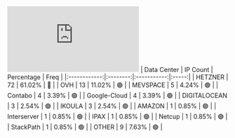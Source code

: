![Diagramm](https://github.com/obajay/StateSync-snapshots/blob/main/Projects/Gitopia/1/README.md)
| Data Center | IP Count | Percentage | Freq |
|:------------:|:--------:|:-----------:|:-----:|
| HETZNER | 72 | 61.02% | 🔴 |
| OVH | 13 | 11.02% | 🟢 |
| MEVSPACE | 5 | 4.24% | 🟢 |
| Contabo | 4 | 3.39% | 🟢 |
| Google-Cloud | 4 | 3.39% | 🟢 |
| DIGITALOCEAN | 3 | 2.54% | 🟢 |
| IKOULA | 3 | 2.54% | 🟢 |
| AMAZON | 1 | 0.85% | 🟢 |
| Interserver | 1 | 0.85% | 🟢 |
| IPAX | 1 | 0.85% | 🟢 |
| Netcup | 1 | 0.85% | 🟢 |
| StackPath | 1 | 0.85% | 🟢 |
| OTHER | 9 | 7.63% | 🟢 |